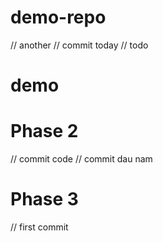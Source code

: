 # demo-repo
// another 
// commit today
// todo
# demo
# Phase 2
// commit code
// commit dau nam

# Phase 3
// first commit
